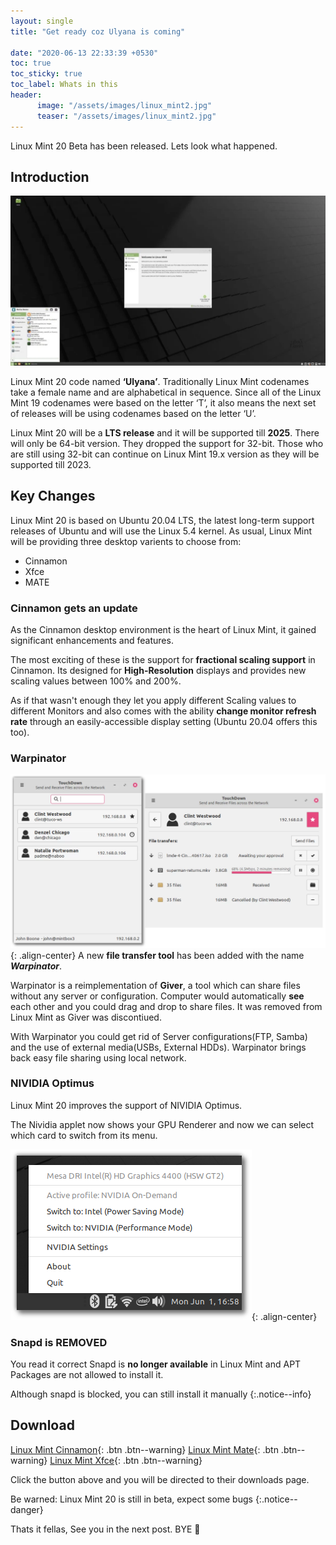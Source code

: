 ```yaml
---
layout: single
title: "Get ready coz Ulyana is coming"

date: "2020-06-13 22:33:39 +0530"
toc: true
toc_sticky: true
toc_label: Whats in this
header:
      image: "/assets/images/linux_mint2.jpg"
      teaser: "/assets/images/linux_mint2.jpg"
---
```


Linux Mint 20 Beta has been released. Lets look what happened.

## Introduction

![Linux Mint Desktop](/assets/images/linux_mint.jpg)

Linux Mint 20 code named **‘Ulyana’**. Traditionally Linux Mint codenames take a female name and are alphabetical in sequence. Since all of the Linux Mint 19 codenames were based on the letter ‘T’, it also means the next set of releases will be using codenames based on the letter ‘U’.

Linux Mint 20 will be a **LTS release** and it will be supported till **2025**.
There will only be 64-bit version. They dropped the support for 32-bit. Those who are still 
using 32-bit can continue on Linux Mint 19.x version as they will be supported till 2023.

## Key Changes

Linux Mint 20 is based on Ubuntu 20.04 LTS, the latest long-term support releases of Ubuntu
and will use the Linux 5.4 kernel. As usual, Linux Mint will be providing three desktop
varients to choose from:

- Cinnamon
- Xfce
- MATE

### Cinnamon gets an update

As the Cinnamon desktop environment is the heart of Linux Mint, it gained significant
enhancements and features.

The most exciting of these is the support for **fractional scaling support** in Cinnamon.
Its designed for **High-Resolution** displays and provides new scaling values between 100%
and 200%.

As if that wasn't enough they let you apply different Scaling values to different Monitors
and also comes with the ability **change monitor refresh rate** through an easily-accessible display setting (Ubuntu 20.04 offers this too).

### Warpinator

![image showing warpinator working](/assets/images/warpinator.png){: .align-center}
A new **file transfer tool** has been added with the name **_Warpinator_**.

Warpinator is a reimplementation of **Giver**, a tool which can share files without any
server or configuration. Computer would automatically **see** each other and you could
drag and drop to share files. It was removed from Linux Mint as Giver was discontiued.

With Warpinator you could get rid of Server configurations(FTP, Samba) and the use of external
media(USBs, External HDDs). Warpinator brings back easy file sharing using local network.

### NIVIDIA Optimus

Linux Mint 20 improves the support of NIVIDIA Optimus.

The Nividia applet now shows your GPU Renderer and now we can select which card to switch from 
its menu.

![nvidea prime menu](/assets/images/nvidea_prime.png){: .align-center}

### Snapd is REMOVED

You read it correct Snapd is **no longer available** in Linux Mint and APT Packages
are not allowed to install it.

Although snapd is blocked, you can still install it manually
{:.notice--info}

## Download

[Linux Mint Cinnamon](https://www.linuxmint.com/edition.php?id=281){: .btn .btn--warning}
[Linux Mint Mate](https://www.linuxmint.com/edition.php?id=282){: .btn .btn--warning}
[Linux Mint Xfce](https://www.linuxmint.com/edition.php?id=283){: .btn .btn--warning}

Click the button above and you will be directed to their downloads page.

Be warned: Linux Mint 20 is still in beta, expect some bugs
{:.notice--danger}
  

Thats it fellas, See you in the next post. BYE :wave:
